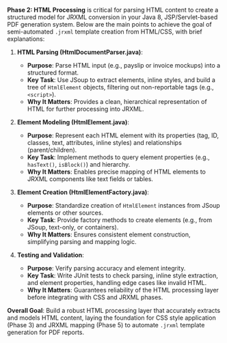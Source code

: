 **Phase 2: HTML Processing** is critical for parsing HTML content to create a structured model for JRXML conversion in your Java 8, JSP/Servlet-based PDF generation system. Below are the main points to achieve the goal of semi-automated `.jrxml` template creation from HTML/CSS, with brief explanations:

1. **HTML Parsing (HtmlDocumentParser.java)**:
   - **Purpose**: Parse HTML input (e.g., payslip or invoice mockups) into a structured format.
   - **Key Task**: Use JSoup to extract elements, inline styles, and build a tree of `HtmlElement` objects, filtering out non-reportable tags (e.g., `<script>`).
   - **Why It Matters**: Provides a clean, hierarchical representation of HTML for further processing into JRXML.

2. **Element Modeling (HtmlElement.java)**:
   - **Purpose**: Represent each HTML element with its properties (tag, ID, classes, text, attributes, inline styles) and relationships (parent/children).
   - **Key Task**: Implement methods to query element properties (e.g., `hasText()`, `isBlock()`) and hierarchy.
   - **Why It Matters**: Enables precise mapping of HTML elements to JRXML components like text fields or tables.

3. **Element Creation (HtmlElementFactory.java)**:
   - **Purpose**: Standardize creation of `HtmlElement` instances from JSoup elements or other sources.
   - **Key Task**: Provide factory methods to create elements (e.g., from JSoup, text-only, or containers).
   - **Why It Matters**: Ensures consistent element construction, simplifying parsing and mapping logic.

4. **Testing and Validation**:
   - **Purpose**: Verify parsing accuracy and element integrity.
   - **Key Task**: Write JUnit tests to check parsing, inline style extraction, and element properties, handling edge cases like invalid HTML.
   - **Why It Matters**: Guarantees reliability of the HTML processing layer before integrating with CSS and JRXML phases.

**Overall Goal**: Build a robust HTML processing layer that accurately extracts and models HTML content, laying the foundation for CSS style application (Phase 3) and JRXML mapping (Phase 5) to automate `.jrxml` template generation for PDF reports.